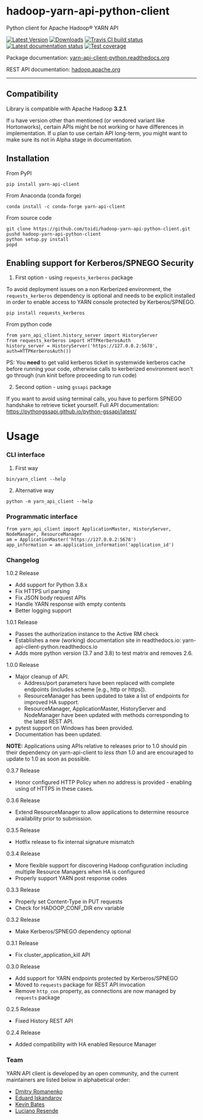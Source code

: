 # hadoop-yarn-api-python-client

Python client for Apache Hadoop® YARN API

[![Latest Version](https://img.shields.io/pypi/v/yarn-api-client.svg)](https://pypi.python.org/pypi/yarn-api-client/)
[![Downloads](https://pepy.tech/badge/yarn-api-client/month)](https://pepy.tech/project/yarn-api-client/month)
[![Travis CI build status](https://travis-ci.org/toidi/hadoop-yarn-api-python-client.svg?branch=master)](https://travis-ci.org/toidi/hadoop-yarn-api-python-client)
[![Latest documentation status](https://readthedocs.org/projects/yarn-api-client-python/badge/?version=latest)](https://yarn-api-client-python.readthedocs.org/en/latest/?badge=latest)
[![Test coverage](https://coveralls.io/repos/toidi/hadoop-yarn-api-python-client/badge.png)](https://coveralls.io/r/toidi/hadoop-yarn-api-python-client)

Package documentation:
[yarn-api-client-python.readthedocs.org](https://yarn-api-client-python.readthedocs.org/en/latest/)

REST API documentation: [hadoop.apache.org](http://hadoop.apache.org/docs/stable/hadoop-yarn/hadoop-yarn-site/WebServicesIntro.html)

---
## Compatibility
Library is compatible with Apache Hadoop __**3.2.1**__.  

If u have version other than mentioned (or vendored variant like Hortonworks), certain APIs might be not working or have differences in
implementation. If u plan to use certain API long-term, you might want to make sure its not in Alpha stage in documentation.

## Installation

From PyPI
```
pip install yarn-api-client
```

From Anaconda (conda forge)
```
conda install -c conda-forge yarn-api-client
```

From source code
```
git clone https://github.com/toidi/hadoop-yarn-api-python-client.git
pushd hadoop-yarn-api-python-client
python setup.py install
popd
```

## Enabling support for Kerberos/SPNEGO Security
1. First option - using `requests_kerberos` package  

To avoid deployment issues on a non Kerberized environment, the `requests_kerberos`
dependency is optional and needs to be explicit installed in order to enable access
to YARN console protected by Kerberos/SPNEGO.

`pip install requests_kerberos`

From python code
```
from yarn_api_client.history_server import HistoryServer
from requests_kerberos import HTTPKerberosAuth
history_server = HistoryServer('https://127.0.0.2:5678', auth=HTTPKerberosAuth())
```

PS: You __**need**__ to get valid kerberos ticket in systemwide kerberos cache before running your code, otherwise calls to kerberized environment won't go through (run kinit before proceeding to run code)

2. Second option - using `gssapi` package  

If you want to avoid using terminal calls, you have to perform SPNEGO handshake to retrieve ticket yourself. Full API documentation: https://pythongssapi.github.io/python-gssapi/latest/

# Usage

### CLI interface

1. First way
```
bin/yarn_client --help
```

2. Alternative way
```
python -m yarn_api_client --help
```

### Programmatic interface

```
from yarn_api_client import ApplicationMaster, HistoryServer, NodeManager, ResourceManager
am = ApplicationMaster('https://127.0.0.2:5678')
app_information = am.application_information('application_id')
```

### Changelog

1.0.2 Release
   - Add support for Python 3.8.x
   - Fix HTTPS url parsing
   - Fix JSON body request APIs
   - Handle YARN response with empty contents
   - Better logging support

1.0.1 Release
   - Passes the authorization instance to the Active RM check
   - Establishes a new (working) documentation site in readthedocs.io: yarn-api-client-python.readthedocs.io
   - Adds more python version (3.7 and 3.8) to test matrix and removes 2.6.

1.0.0 Release
   - Major cleanup of API.  
     - Address/port parameters have been replaced with complete
       endpoints (includes scheme [e.g., http or https]).
     - ResourceManager has been updated to take a list of endpoints for
       improved HA support.
     - ResourceManager, ApplicationMaster, HistoryServer and NodeManager
       have been updated with methods corresponding to the latest REST API.
   - pytest support on Windows has been provided.
   - Documentation has been updated.

   **NOTE:** Applications using APIs relative to releases prior to 1.0 should
   pin their dependency on yarn-api-client to _less than_ 1.0 and are encouraged
   to update to 1.0 as soon as possible.

0.3.7 Release  
   - Honor configured HTTP Policy when no address is provided - enabling
     using of HTTPS in these cases.

0.3.6 Release  
   - Extend ResourceManager to allow applications to determine
     resource availability prior to submission.

0.3.5 Release  
   - Hotfix release to fix internal signature mismatch

0.3.4 Release  
   - More flexible support for discovering Hadoop configuration
     including multiple Resource Managers when HA is configured
   - Properly support YARN post response codes

0.3.3 Release  
   - Properly set Content-Type in PUT requests
   - Check for HADOOP_CONF_DIR env variable

0.3.2 Release  
   - Make Kerberos/SPNEGO dependency optional

0.3.1 Release  
   - Fix cluster_application_kill API

0.3.0 Release  
   - Add support for YARN endpoints protected by Kerberos/SPNEGO
   - Moved to `requests` package for REST API invocation
   - Remove `http_con` property, as connections are now managed by `requests` package

0.2.5 Release  
  - Fixed History REST API

0.2.4 Release  
  - Added compatibility with HA enabled Resource Manager

### Team

YARN API client is developed by an open community, and the current maintainers 
are listed below in alphabetical order:

- [Dmitry Romanenko](https://github.com/dimon222)
- [Eduard Iskandarov](https://github.com/toidi)
- [Kevin Bates](https://github.com/kevin-bates)
- [Luciano Resende](https://github.com/lresende)

